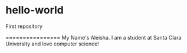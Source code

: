 # hello-world
First repository

================
My Name's Aleisha. I am a student at Santa Clara University and love computer science!

